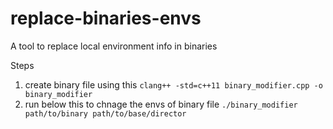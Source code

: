 # replace-binaries-envs
A tool to replace local environment info in binaries

Steps 
1. create binary file using this 
```clang++ -std=c++11 binary_modifier.cpp -o binary_modifier```
2. run below this to chnage the envs of binary file 
   ```./binary_modifier path/to/binary path/to/base/director ```
